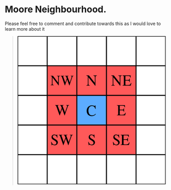 # Moore Neighbourhood.
Please feel free to comment and contribute towards this as I would love to learn more about it

> ![Moore Neighbourhood](MooreNeighborhood.png)